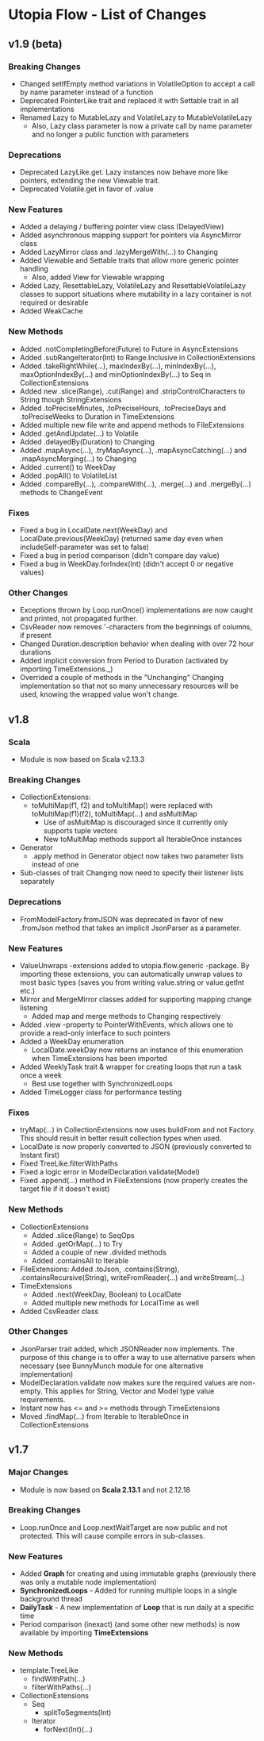 # Utopia Flow - List of Changes
## v1.9 (beta)
### Breaking Changes
- Changed setIfEmpty method variations in VolatileOption to accept a call by name parameter instead of a function
- Deprecated PointerLike trait and replaced it with Settable trait in all implementations
- Renamed Lazy to MutableLazy and VolatileLazy to MutableVolatileLazy
    - Also, Lazy class parameter is now a private call by name parameter and no longer a public function with parameters
### Deprecations
- Deprecated LazyLike.get. Lazy instances now behave more like pointers, extending the new Viewable trait.
- Deprecated Volatile.get in favor of .value
### New Features
- Added a delaying / buffering pointer view class (DelayedView)
- Added asynchronous mapping support for pointers via AsyncMirror class
- Added LazyMirror class and .lazyMergeWith(...) to Changing
- Added Viewable and Settable traits that allow more generic pointer handling
    - Also, added View for Viewable wrapping
- Added Lazy, ResettableLazy, VolatileLazy and ResettableVolatileLazy classes to support situations where mutability 
in a lazy container is not required or desirable
- Added WeakCache
### New Methods
- Added .notCompletingBefore(Future) to Future in AsyncExtensions
- Added .subRangeIterator(Int) to Range.Inclusive in CollectionExtensions
- Added .takeRightWhile(...), maxIndexBy(...), minIndexBy(...), maxOptionIndexBy(...) and minOptionIndexBy(...) to 
Seq in CollectionExtensions
- Added new .slice(Range), .cut(Range) and .stripControlCharacters to String though StringExtensions
- Added .toPreciseMinutes, .toPreciseHours, .toPreciseDays and .toPreciseWeeks to Duration in TimeExtensions
- Added multiple new file write and append methods to FileExtensions
- Added .getAndUpdate(...) to Volatile
- Added .delayedBy(Duration) to Changing
- Added .mapAsync(...), .tryMapAsync(...), .mapAsyncCatching(...) and .mapAsyncMerging(...) to Changing
- Added .current() to WeekDay
- Added .popAll() to VolatileList
- Added .compareBy(...), .compareWith(...), .merge(...) and .mergeBy(...) methods to ChangeEvent

### Fixes
- Fixed a bug in LocalDate.next(WeekDay) and LocalDate.previous(WeekDay) (returned same day even when 
includeSelf-parameter was set to false)
- Fixed a bug in period comparison (didn't compare day value)
- Fixed a bug in WeekDay.forIndex(Int) (didn't accept 0 or negative values)
### Other Changes
- Exceptions thrown by Loop.runOnce() implementations are now caught and printed, not propagated further.
- CsvReader now removes '-characters from the beginnings of columns, if present
- Changed Duration.description behavior when dealing with over 72 hour durations
- Added implicit conversion from Period to Duration (activated by importing TimeExtensions._)
- Overrided a couple of methods in the "Unchanging" Changing implementation so that not so many unnecessary resources 
will be used, knowing the wrapped value won't change.

## v1.8
### Scala
- Module is now based on Scala v2.13.3
### Breaking Changes
- CollectionExtensions: 
    - toMultiMap(f1, f2) and toMultiMap() were replaced with toMultiMap(f1)(f2), toMultiMap(...) and asMultiMap
        - Use of asMultiMap is discouraged since it currently only supports tuple vectors
        - New toMultiMap methods support all IterableOnce instances
- Generator
    - .apply method in Generator object now takes two parameter lists instead of one
- Sub-classes of trait Changing now need to specify their listener lists separately    
### Deprecations
- FromModelFactory.fromJSON was deprecated in favor of new .fromJson method that takes an implicit 
JsonParser as a parameter.
### New Features
- ValueUnwraps -extensions added to utopia.flow.generic -package. By importing these extensions, you 
can automatically unwrap values to most basic types (saves you from writing value.string or value.getInt etc.)
- Mirror and MergeMirror classes added for supporting mapping change listening
    - Added map and merge methods to Changing respectively
- Added .view -property to PointerWithEvents, which allows one to provide a read-only interface to such pointers
- Added a WeekDay enumeration
    - LocalDate.weekDay now returns an instance of this enumeration when TimeExtensions has been imported
- Added WeeklyTask trait & wrapper for creating loops that run a task once a week
    - Best use together with SynchronizedLoops
- Added TimeLogger class for performance testing
### Fixes
- tryMap(...) in CollectionExtensions now uses buildFrom and not Factory. This should result in better result 
collection types when used.
- LocalDate is now properly converted to JSON (previously converted to Instant first)
- Fixed TreeLike.filterWithPaths
- Fixed a logic error in ModelDeclaration.validate(Model)
- Fixed .append(...) method in FileExtensions (now properly creates the target file if it doesn't exist)
### New Methods
- CollectionExtensions
    - Added .slice(Range) to SeqOps
    - Added .getOrMap(...) to Try
    - Added a couple of new .divided methods
    - Added .containsAll to Iterable
- FileExtensions: Added .toJson, .contains(String), .containsRecursive(String), writeFromReader(...) and 
writeStream(...)
- TimeExtensions
    - Added .next(WeekDay, Boolean) to LocalDate
    - Added multiple new methods for LocalTime as well
- Added CsvReader class
### Other Changes
- JsonParser trait added, which JSONReader now implements. The purpose of this change is to 
offer a way to use alternative parsers when necessary (see BunnyMunch module for one 
alternative implementation)
- ModelDeclaration.validate now makes sure the required values are non-empty. This applies for 
String, Vector and Model type value requirements.
- Instant now has <= and >= methods through TimeExtensions
- Moved .findMap(...) from Iterable to IterableOnce in CollectionExtensions

## v1.7

### Major Changes
- Module is now based on **Scala 2.13.1** and not 2.12.18
### Breaking Changes
- Loop.runOnce and Loop.nextWaitTarget are now public and not protected. This will cause compile errors in sub-classes.
### New Features
- Added **Graph** for creating and using immutable graphs (previously there was only a mutable node 
implementation)
- **SynchronizedLoops** - Added for running multiple loops in a single background thread
- **DailyTask** - A new implementation of **Loop** that is run daily at a specific time
- Period comparison (inexact) (and some other new methods) is now available by importing **TimeExtensions**
### New Methods
- template.TreeLike
    - findWithPath(...)
    - filterWithPaths(...)
- CollectionExtensions
    - Seq
        - splitToSegments(Int)
    - Iterator
        - forNext(Int)(...)
